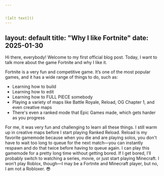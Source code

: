 ```yaml
---


![alt text]()
---
```

layout: default
title: "Why I like Fortnite"
date: 2025-01-30
---








Hi there, everybody! Welcome to my first official blog post.
Today, I want to talk more about the game Fortnite and why I like it.

Fortnite is a very fun and competitive game. It’s one of the most popular games, and it has a wide range of things to do, such as:

- Learning how to build  
- Learning how to edit  
- Learning how to FULL PIECE somebody  
- Playing a variety of maps like Battle Royale, Reload, OG Chapter 1, and even creative maps  
- There's even a ranked mode that Epic Games made, which gets harder as you progress    

For me, it was very fun and challenging to learn all these things. I still warm up in creative maps before I start playing Ranked Reload. Reload is my favorite gamemode because when you die and are playing solos, you don't have to wait too long to queue for the next match—you can instantly respawn and do that twice before having to queue again. I can play this gamemode for a pretty long time without getting bored. If I get bored, I’ll probably switch to watching a series, movie, or just start playing Minecraft. I won’t play Roblox, though—I may be a Fortnite and Minecraft player, but no, I am not a Robloxer. 😎

